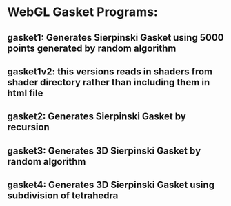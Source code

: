 # WebGL Gasket Programs:

## gasket1: Generates Sierpinski Gasket using 5000 points generated by random algorithm

## gasket1v2: this versions reads in shaders from shader directory rather than including them in html file

## gasket2: Generates Sierpinski Gasket by recursion

## gasket3: Generates 3D Sierpinski Gasket by random algorithm

## gasket4: Generates 3D Sierpinski Gasket using subdivision of tetrahedra
